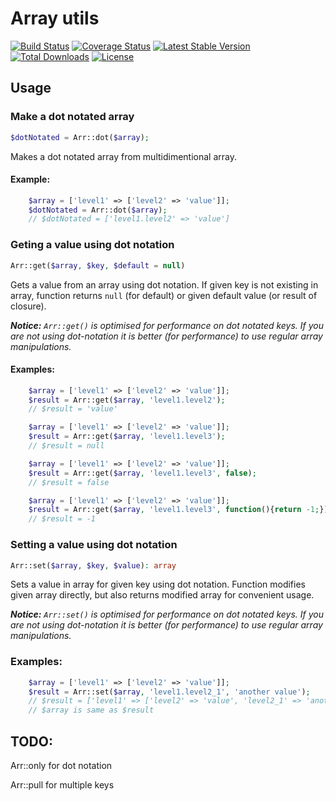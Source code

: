 # Array utils

[![Build Status](https://travis-ci.org/opxcore/array.svg?branch=master)](https://travis-ci.org/opxcore/array)
[![Coverage Status](https://coveralls.io/repos/github/opxcore/array/badge.svg?branch=master)](https://coveralls.io/github/opxcore/array?branch=master)
[![Latest Stable Version](https://poser.pugx.org/opxcore/array/v/stable)](https://packagist.org/packages/opxcore/array)
[![Total Downloads](https://poser.pugx.org/opxcore/array/downloads)](https://packagist.org/packages/opxcore/array)
[![License](https://poser.pugx.org/opxcore/array/license)](https://packagist.org/packages/opxcore/array)

## Usage
### Make a dot notated array
```php
$dotNotated = Arr::dot($array);
```
Makes a dot notated array from multidimentional array.
#### Example:
```php
    $array = ['level1' => ['level2' => 'value']];
    $dotNotated = Arr::dot($array);
    // $dotNotated = ['level1.level2' => 'value']
```
### Geting a value using dot notation
```php
Arr::get($array, $key, $default = null)
```
Gets a value from an array using dot notation. If given key is not existing in array, function returns `null` (for default) or given default value (or result of closure).

_**Notice:** `Arr::get()` is optimised for performance on dot notated keys. If you are not using dot-notation it is better (for performance) to use regular array manipulations._
#### Examples:
```php
    $array = ['level1' => ['level2' => 'value']];
    $result = Arr::get($array, 'level1.level2');
    // $result = 'value'
```
```php
    $array = ['level1' => ['level2' => 'value']];
    $result = Arr::get($array, 'level1.level3');
    // $result = null
```
```php
    $array = ['level1' => ['level2' => 'value']];
    $result = Arr::get($array, 'level1.level3', false);
    // $result = false
```
```php
    $array = ['level1' => ['level2' => 'value']];
    $result = Arr::get($array, 'level1.level3', function(){return -1;});
    // $result = -1
```

### Setting a value using dot notation
```php
Arr::set($array, $key, $value): array
```
Sets a value in array for given key using dot notation. Function modifies given array directly, but also returns modified array for convenient usage.     

_**Notice:** `Arr::set()` is optimised for performance on dot notated keys. If you are not using dot-notation it is better (for performance) to use regular array manipulations._
### Examples:
```php
    $array = ['level1' => ['level2' => 'value']];
    $result = Arr::set($array, 'level1.level2_1', 'another value');
    // $result = ['level1' => ['level2' => 'value', 'level2_1' => 'another value']]
    // $array is same as $result
```

## TODO:
Arr::only for dot notation

Arr::pull for multiple keys
